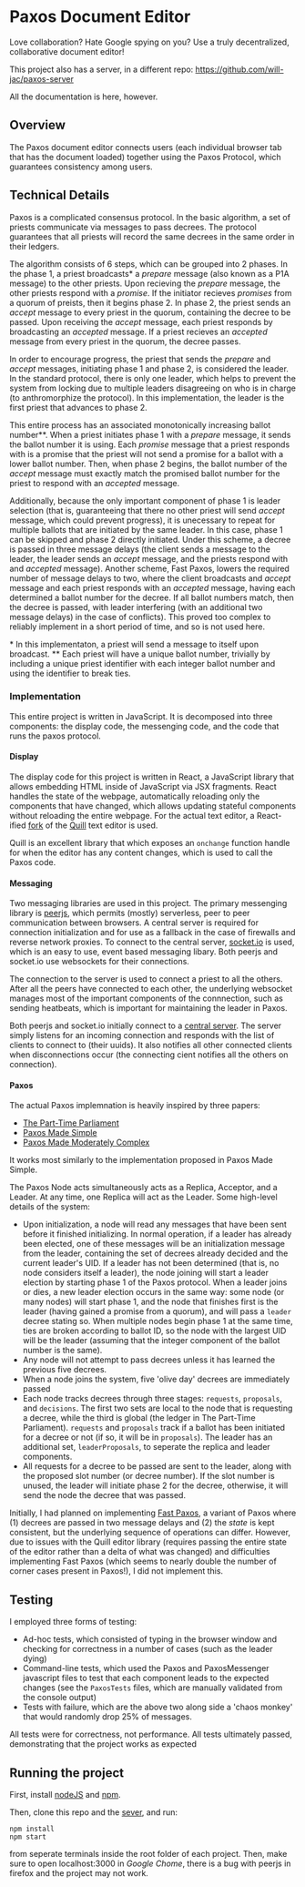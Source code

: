 # Paxos Document Editor

Love collaboration? Hate Google spying on you? Use a truly decentralized, collaborative document editor!

This project also has a server, in a different repo: https://github.com/will-jac/paxos-server

All the documentation is here, however.

## Overview

The Paxos document editor connects users (each individual browser tab that has the document loaded) together using the Paxos Protocol, which guarantees consistency among users.

## Technical Details

Paxos is a complicated consensus protocol. In the basic algorithm, a set of priests communicate via messages to pass decrees. The protocol guarantees that all priests will record the same decrees in the same order in their ledgers.

The algorithm consists of 6 steps, which can be grouped into 2 phases. In the phase 1, a priest broadcasts\* a *prepare* message (also known as a P1A message) to the other priests. Upon recieving the *prepare* message, the other priests respond with a *promise*. If the initiator recieves *promises* from a quorum of preists, then it begins phase 2. In phase 2, the priest sends an *accept* message to every priest in the quorum, containing the decree to be passed. Upon receiving the *accept* message, each priest responds by broadcasting an *accepted* message. If a priest recieves an *accepted* message from every priest in the quorum, the decree passes.

In order to encourage progress, the priest that sends the *prepare* and *accept* messages, initiating phase 1 and phase 2, is considered the leader. In the standard protocol, there is only one leader, which helps to prevent the system from locking due to multiple leaders disagreeing on who is in charge (to anthromorphize the protocol). In this implementation, the leader is the first priest that advances to phase 2.

This entire process has an associated monotonically increasing ballot number\*\*. When a priest initiates phase 1 with a *prepare* message, it sends the ballot number it is using. Each *promise* message that a priest responds with is a promise that the priest will not send a promise for a ballot with a lower ballot number. Then, when phase 2 begins, the ballot number of the *accept* message must exactly match the promised ballot number for the priest to respond with an *accepted* message.

Additionally, because the only important component of phase 1 is leader selection (that is, guaranteeing that there no other priest will send *accept* message, which could prevent progress), it is unecessary to repeat for multiple ballots that are initiated by the same leader. In this case, phase 1 can be skipped and phase 2 directly initiated. Under this scheme, a decree is passed in three message delays (the client sends a message to the leader, the leader sends an *accept* message, and the priests respond with and *accepted* message). Another scheme, Fast Paxos, lowers the required number of message delays to two, where the client broadcasts and *accept* message and each priest responds with an *accepted* message, having each determined a ballot number for the decree. If all ballot numbers match, then the decree is passed, with leader interfering (with an additional two message delays) in the case of conflicts). This proved too complex to reliably implement in a short period of time, and so is not used here.

\* In this implementaton, a priest will send a message to itself upon broadcast.
\*\* Each priest will have a unique ballot number, trivially by including a unique priest identifier with each integer ballot number and using the identifier to break ties.

### Implementation

This entire project is written in JavaScript. It is decomposed into three components: the display code, the messenging code, and the code that runs the paxos protocol.

#### Display

The display code for this project is written in React, a JavaScript library that allows embedding HTML inside of JavaScript via JSX fragments. React handles the state of the webpage, automatically reloading only the components that have changed, which allows updating stateful components without reloading the entire webpage. For the actual text editor, a React-ified [fork](https://github.com/zenoamaro/react-quill/) of the [Quill](https://quilljs.com/) text editor is used.

Quill is an excellent library that which exposes an `onchange` function handle for when the editor has any content changes, which is used to call the Paxos code.

#### Messaging

Two messaging libraries are used in this project. The primary messenging library is [peerjs](peerjs.com), which permits (mostly) serverless, peer to peer communication between browsers. A central server is required for connection initialization and for use as a fallback in the case of firewalls and reverse network proxies. To connect to the central server, [socket.io](socket.io) is used, which is an easy to use, event based messaging libary. Both peerjs and socket.io use websockets for their connections.

The connection to the server is used to connect a priest to all the others. After all the peers have connected to each other, the underlying websocket manages most of the important components of the connnection, such as sending heatbeats, which is important for maintaining the leader in Paxos.

Both peerjs and socket.io initially connect to a [central server](https://github.com/will-jac/paxos-server). The server simply listens for an incoming connection and responds with the list of clients to connect to (their uuids). It also notifies all other connected clients when  disconnections occur (the connecting cient notifies all the others on connection).

#### Paxos

The actual Paxos implemnation is heavily inspired by three papers:

* [The Part-Time Parliament](https://www.microsoft.com/en-us/research/publication/part-time-parliament/?from=http%3A%2F%2Fresearch.microsoft.com%2Fen-us%2Fum%2Fpeople%2Flamport%2Fpubs%2Flamport-paxos.pdf)
* [Paxos Made Simple](http://lamport.azurewebsites.net/pubs/paxos-simple.pdf)
* [Paxos Made Moderately Complex](https://dl.acm.org/doi/10.1145/2673577)

It works most similarly to the implementation proposed in Paxos Made Simple.

The Paxos Node acts simultaneously acts as a Replica, Acceptor, and a Leader. At any time, one Replica will act as the Leader. Some high-level details of the system:

* Upon initialization, a node will read any messages that have been sent before it finished initializing. In normal operation, if a leader has already been elected, one of these messages will be an initialization message from the leader, containing the set of decrees already decided and the current leader's UID. If a leader has not been determined (that is, no node considers itself a leader), the node joining will start a leader election by starting phase 1 of the Paxos protocol. When a leader joins or dies, a new leader election occurs in the same way: some node (or many nodes) will start phase 1, and the node that finishes first is the leader (having gained a promise from a quorum), and will pass a `leader` decree stating so. When multiple nodes begin phase 1 at the same time, ties are broken according to ballot ID, so the node with the largest UID will be the leader (assuming that the integer component of the ballot number is the same).
* Any node will not attempt to pass decrees unless it has learned the previous five decrees.
* When a node joins the system, five 'olive day' decrees are immediately passed
* Each node tracks decrees through three stages: `requests`, `proposals`, and `decisions`. The first two sets are local to the node that is requesting a decree, while the third is global (the ledger in The Part-Time Parliament). `requests` and `proposals` track if a ballot has been initiated for a decree or not (if so, it will be in `proposals`). The leader has an additional set, `leaderProposals`, to seperate the replica and leader components.
* All requests for a decree to be passed are sent to the leader, along with the proposed slot number (or decree number). If the slot number is unused, the leader will initiate phase 2 for the decree, otherwise, it will send the node the decree that was passed.

Initially, I had planned on implementing [Fast Paxos](https://www.microsoft.com/en-us/research/wp-content/uploads/2016/02/tr-2005-112.pdf), a variant of Paxos where (1) decrees are passed in two message delays and (2) the *state* is kept consistent, but the underlying sequence of operations can differ. However, due to issues with the Quill editor library (requires passing the entire state of the editor rather than a delta of what was changed) and difficulties implementing Fast Paxos (which seems to nearly double the number of corner cases present in Paxos!), I did not implement this.

## Testing

I employed three forms of testing:

* Ad-hoc tests, which consisted of typing in the browser window and checking for correctness in a number of cases (such as the leader dying)
* Command-line tests, which used the Paxos and PaxosMessenger javascript files to test that each component leads to the expected changes (see the `PaxosTests` files, which are manually validated from the console output)
* Tests with failure, which are the above two along side a 'chaos monkey' that would randomly drop 25% of messages.

All tests were for correctness, not performance. All tests ultimately passed, demonstrating that the project works as expected

## Running the project

First, install [nodeJS](https://nodejs.org/en/) and [npm](https://www.npmjs.com/).

Then, clone this repo and the [sever](https://github.com/will-jac/paxos-server), and run:

```{bash}
npm install
npm start
```

from seperate terminals inside the root folder of each project. Then, make sure to open localhost:3000 in *Google Chome*, there is a bug with peerjs in firefox and the project may not work.
